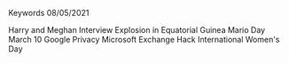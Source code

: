Keywords 08/05/2021

Harry and Meghan Interview
Explosion in Equatorial Guinea
Mario Day March 10
Google Privacy
Microsoft Exchange Hack
International Women's Day

